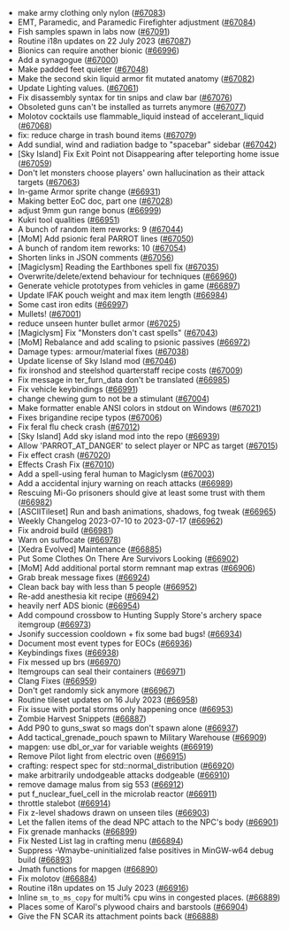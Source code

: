 * make army clothing only nylon ([#67083](https://github.com/CleverRaven/Cataclysm-DDA/pull/67083))
* EMT, Paramedic, and Paramedic Firefighter adjustment ([#67084](https://github.com/CleverRaven/Cataclysm-DDA/pull/67084))
* Fish samples spawn in labs now ([#67091](https://github.com/CleverRaven/Cataclysm-DDA/pull/67091))
* Routine i18n updates on 22 July 2023 ([#67087](https://github.com/CleverRaven/Cataclysm-DDA/pull/67087))
* Bionics can require another bionic ([#66996](https://github.com/CleverRaven/Cataclysm-DDA/pull/66996))
* Add a synagogue ([#67000](https://github.com/CleverRaven/Cataclysm-DDA/pull/67000))
* Make padded feet quieter ([#67048](https://github.com/CleverRaven/Cataclysm-DDA/pull/67048))
* Make the second skin liquid armor fit mutated anatomy ([#67082](https://github.com/CleverRaven/Cataclysm-DDA/pull/67082))
* Update Lighting values. ([#67061](https://github.com/CleverRaven/Cataclysm-DDA/pull/67061))
* Fix disassembly syntax for tin snips and claw bar ([#67076](https://github.com/CleverRaven/Cataclysm-DDA/pull/67076))
* Obsoleted guns can't be installed as turrets anymore ([#67077](https://github.com/CleverRaven/Cataclysm-DDA/pull/67077))
* Molotov cocktails use flammable_liquid instead of accelerant_liquid ([#67068](https://github.com/CleverRaven/Cataclysm-DDA/pull/67068))
* fix: reduce charge in trash bound items ([#67079](https://github.com/CleverRaven/Cataclysm-DDA/pull/67079))
* Add sundial, wind and radiation badge to "spacebar" sidebar ([#67042](https://github.com/CleverRaven/Cataclysm-DDA/pull/67042))
* [Sky Island] Fix Exit Point not Disappearing after teleporting home issue ([#67059](https://github.com/CleverRaven/Cataclysm-DDA/pull/67059))
* Don't let monsters choose players' own hallucination as their attack targets ([#67063](https://github.com/CleverRaven/Cataclysm-DDA/pull/67063))
* In-game Armor sprite change ([#66931](https://github.com/CleverRaven/Cataclysm-DDA/pull/66931))
* Making better EoC doc, part one ([#67028](https://github.com/CleverRaven/Cataclysm-DDA/pull/67028))
* adjust 9mm gun range bonus ([#66999](https://github.com/CleverRaven/Cataclysm-DDA/pull/66999))
* Kukri tool qualities ([#66951](https://github.com/CleverRaven/Cataclysm-DDA/pull/66951))
* A bunch of random item reworks: 9 ([#67044](https://github.com/CleverRaven/Cataclysm-DDA/pull/67044))
* [MoM] Add psionic feral PARROT lines ([#67050](https://github.com/CleverRaven/Cataclysm-DDA/pull/67050))
* A bunch of random item reworks: 10 ([#67054](https://github.com/CleverRaven/Cataclysm-DDA/pull/67054))
* Shorten links in JSON comments ([#67056](https://github.com/CleverRaven/Cataclysm-DDA/pull/67056))
* [Magiclysm] Reading the Earthbones spell fix ([#67035](https://github.com/CleverRaven/Cataclysm-DDA/pull/67035))
* Overwrite/delete/extend behaviour for techniques ([#66960](https://github.com/CleverRaven/Cataclysm-DDA/pull/66960))
* Generate vehicle prototypes from vehicles in game ([#66897](https://github.com/CleverRaven/Cataclysm-DDA/pull/66897))
* Update IFAK pouch weight and max item length ([#66984](https://github.com/CleverRaven/Cataclysm-DDA/pull/66984))
* Some cast iron edits ([#66997](https://github.com/CleverRaven/Cataclysm-DDA/pull/66997))
* Mullets! ([#67001](https://github.com/CleverRaven/Cataclysm-DDA/pull/67001))
* reduce unseen hunter bullet armor ([#67025](https://github.com/CleverRaven/Cataclysm-DDA/pull/67025))
* [Magiclysm] Fix "Monsters don't cast spells" ([#67043](https://github.com/CleverRaven/Cataclysm-DDA/pull/67043))
* [MoM] Rebalance and add scaling to psionic passives ([#66972](https://github.com/CleverRaven/Cataclysm-DDA/pull/66972))
* Damage types: armour/material fixes ([#67038](https://github.com/CleverRaven/Cataclysm-DDA/pull/67038))
* Update license of Sky Island mod ([#67046](https://github.com/CleverRaven/Cataclysm-DDA/pull/67046))
* fix ironshod and steelshod quarterstaff recipe costs ([#67009](https://github.com/CleverRaven/Cataclysm-DDA/pull/67009))
* Fix message in ter_furn_data don't be translated ([#66985](https://github.com/CleverRaven/Cataclysm-DDA/pull/66985))
* Fix vehicle keybindings ([#66991](https://github.com/CleverRaven/Cataclysm-DDA/pull/66991))
* change chewing gum to not be a stimulant ([#67004](https://github.com/CleverRaven/Cataclysm-DDA/pull/67004))
* Make formatter enable ANSI colors in stdout on Windows ([#67021](https://github.com/CleverRaven/Cataclysm-DDA/pull/67021))
* Fixes brigandine recipe typos ([#67006](https://github.com/CleverRaven/Cataclysm-DDA/pull/67006))
* Fix feral flu check crash ([#67012](https://github.com/CleverRaven/Cataclysm-DDA/pull/67012))
* [Sky Island] Add sky island mod into the repo ([#66939](https://github.com/CleverRaven/Cataclysm-DDA/pull/66939))
* Allow 'PARROT_AT_DANGER' to select player or NPC as target ([#67015](https://github.com/CleverRaven/Cataclysm-DDA/pull/67015))
* Fix effect crash ([#67020](https://github.com/CleverRaven/Cataclysm-DDA/pull/67020))
* Effects Crash Fix ([#67010](https://github.com/CleverRaven/Cataclysm-DDA/pull/67010))
* Add a spell-using feral human to Magiclysm ([#67003](https://github.com/CleverRaven/Cataclysm-DDA/pull/67003))
* Add a accidental injury warning on reach attacks ([#66989](https://github.com/CleverRaven/Cataclysm-DDA/pull/66989))
* Rescuing Mi-Go prisoners should give at least some trust with them ([#66982](https://github.com/CleverRaven/Cataclysm-DDA/pull/66982))
* [ASCIITileset] Run and bash animations, shadows, fog tweak ([#66965](https://github.com/CleverRaven/Cataclysm-DDA/pull/66965))
* Weekly Changelog 2023-07-10 to 2023-07-17 ([#66962](https://github.com/CleverRaven/Cataclysm-DDA/pull/66962))
* Fix android build ([#66981](https://github.com/CleverRaven/Cataclysm-DDA/pull/66981))
* Warn on suffocate ([#66978](https://github.com/CleverRaven/Cataclysm-DDA/pull/66978))
* [Xedra Evolved] Maintenance ([#66885](https://github.com/CleverRaven/Cataclysm-DDA/pull/66885))
* Put Some Clothes On There Are Survivors Looking ([#66902](https://github.com/CleverRaven/Cataclysm-DDA/pull/66902))
* [MoM] Add additional portal storm remnant map extras ([#66906](https://github.com/CleverRaven/Cataclysm-DDA/pull/66906))
* Grab break message fixes ([#66924](https://github.com/CleverRaven/Cataclysm-DDA/pull/66924))
* Clean back bay with less than 5 people ([#66952](https://github.com/CleverRaven/Cataclysm-DDA/pull/66952))
* Re-add anesthesia kit recipe ([#66942](https://github.com/CleverRaven/Cataclysm-DDA/pull/66942))
* heavily nerf ADS bionic ([#66954](https://github.com/CleverRaven/Cataclysm-DDA/pull/66954))
* Add compound crossbow to Hunting Supply Store's archery space itemgroup ([#66973](https://github.com/CleverRaven/Cataclysm-DDA/pull/66973))
* Jsonify succession cooldown + fix some bad bugs! ([#66934](https://github.com/CleverRaven/Cataclysm-DDA/pull/66934))
* Document most event types for EOCs ([#66936](https://github.com/CleverRaven/Cataclysm-DDA/pull/66936))
* Keybindings fixes ([#66938](https://github.com/CleverRaven/Cataclysm-DDA/pull/66938))
* Fix messed up brs ([#66970](https://github.com/CleverRaven/Cataclysm-DDA/pull/66970))
* Itemgroups can seal their containers ([#66971](https://github.com/CleverRaven/Cataclysm-DDA/pull/66971))
* Clang Fixes ([#66959](https://github.com/CleverRaven/Cataclysm-DDA/pull/66959))
* Don't get randomly sick anymore ([#66967](https://github.com/CleverRaven/Cataclysm-DDA/pull/66967))
* Routine tileset updates on 16 July 2023 ([#66958](https://github.com/CleverRaven/Cataclysm-DDA/pull/66958))
* Fix issue with portal storms only happening once ([#66953](https://github.com/CleverRaven/Cataclysm-DDA/pull/66953))
* Zombie Harvest Snippets ([#66887](https://github.com/CleverRaven/Cataclysm-DDA/pull/66887))
* Add P90 to guns_swat so mags don't spawn alone ([#66937](https://github.com/CleverRaven/Cataclysm-DDA/pull/66937))
* Add tactical_grenade_pouch spawn to Military Warehouse ([#66909](https://github.com/CleverRaven/Cataclysm-DDA/pull/66909))
* mapgen: use dbl_or_var for variable weights ([#66919](https://github.com/CleverRaven/Cataclysm-DDA/pull/66919))
* Remove Pilot light from electric oven ([#66915](https://github.com/CleverRaven/Cataclysm-DDA/pull/66915))
* crafting: respect spec for std::normal_distribution ([#66920](https://github.com/CleverRaven/Cataclysm-DDA/pull/66920))
* make arbitrarily undodgeable attacks dodgeable ([#66910](https://github.com/CleverRaven/Cataclysm-DDA/pull/66910))
* remove damage malus from sig 553 ([#66912](https://github.com/CleverRaven/Cataclysm-DDA/pull/66912))
* put f_nuclear_fuel_cell in the microlab reactor ([#66911](https://github.com/CleverRaven/Cataclysm-DDA/pull/66911))
* throttle stalebot ([#66914](https://github.com/CleverRaven/Cataclysm-DDA/pull/66914))
* Fix z-level shadows drawn on unseen tiles ([#66903](https://github.com/CleverRaven/Cataclysm-DDA/pull/66903))
* Let the fallen items of the dead NPC attach to the NPC's body ([#66901](https://github.com/CleverRaven/Cataclysm-DDA/pull/66901))
* Fix grenade manhacks ([#66899](https://github.com/CleverRaven/Cataclysm-DDA/pull/66899))
* Fix Nested List lag in crafting menu ([#66894](https://github.com/CleverRaven/Cataclysm-DDA/pull/66894))
* Suppress -Wmaybe-uninitialized false positives in MinGW-w64 debug build ([#66893](https://github.com/CleverRaven/Cataclysm-DDA/pull/66893))
* Jmath functions for mapgen ([#66890](https://github.com/CleverRaven/Cataclysm-DDA/pull/66890))
* Fix molotov ([#66884](https://github.com/CleverRaven/Cataclysm-DDA/pull/66884))
* Routine i18n updates on 15 July 2023 ([#66916](https://github.com/CleverRaven/Cataclysm-DDA/pull/66916))
* Inline `sm_to_ms_copy` for multi% cpu wins in congested places. ([#66889](https://github.com/CleverRaven/Cataclysm-DDA/pull/66889))
* Places some of Karol's plywood chairs and barstools ([#66904](https://github.com/CleverRaven/Cataclysm-DDA/pull/66904))
* Give the FN SCAR its attachment points back ([#66888](https://github.com/CleverRaven/Cataclysm-DDA/pull/66888))
